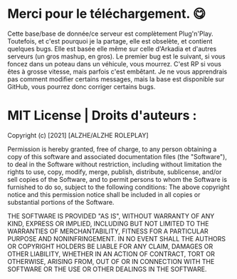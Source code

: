 # Merci pour le téléchargement. 😋

Cette base/base de donnée/ce serveur est complètement Plug'n'Play.
Toutefois, et c'est pourquoi je la partage, elle est obselète, et contient quelques bugs.
Elle est basée elle même sur celle d'Arkadia et d'autres serveurs (un gros mashup, en gros).
Le premier bug est le suivant, si vous foncez dans un poteau dans un véhicule, vous mourrez. C'est RP si vous êtes à grosse vitesse, mais parfois c'est embêtant.
Je ne vous apprendrais pas comment modifier certains messages, mais la base est disponible sur GitHub, vous pourrez donc corriger certains bugs.

# MIT License | Droits d'auteurs :

Copyright (c) [2021] [ALZHE/ALZHE ROLEPLAY]

Permission is hereby granted, free of charge, to any person obtaining a copy
of this software and associated documentation files (the "Software"), to deal
in the Software without restriction, including without limitation the rights
to use, copy, modify, merge, publish, distribute, sublicense, and/or sell
copies of the Software, and to permit persons to whom the Software is
furnished to do so, subject to the following conditions:
The above copyright notice and this permission notice shall be included in all
copies or substantial portions of the Software.

THE SOFTWARE IS PROVIDED "AS IS", WITHOUT WARRANTY OF ANY KIND, EXPRESS OR
IMPLIED, INCLUDING BUT NOT LIMITED TO THE WARRANTIES OF MERCHANTABILITY,
FITNESS FOR A PARTICULAR PURPOSE AND NONINFRINGEMENT. IN NO EVENT SHALL THE
AUTHORS OR COPYRIGHT HOLDERS BE LIABLE FOR ANY CLAIM, DAMAGES OR OTHER
LIABILITY, WHETHER IN AN ACTION OF CONTRACT, TORT OR OTHERWISE, ARISING FROM,
OUT OF OR IN CONNECTION WITH THE SOFTWARE OR THE USE OR OTHER DEALINGS IN THE
SOFTWARE.
